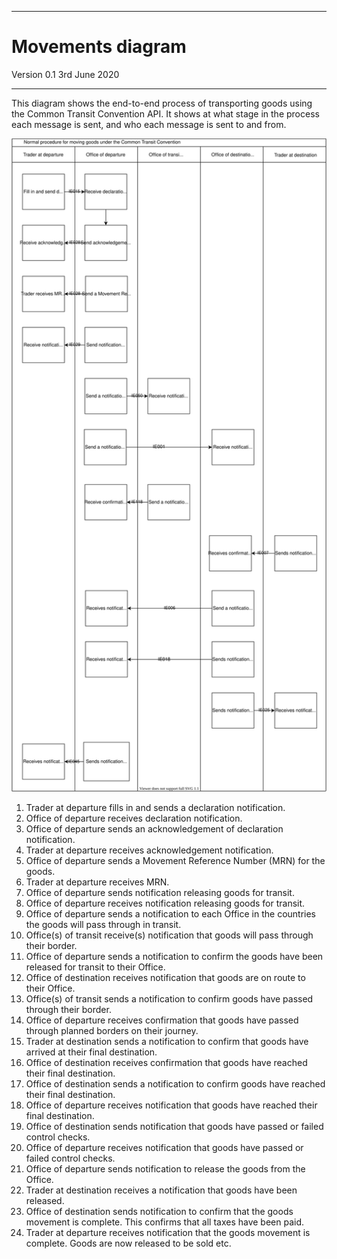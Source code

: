 ---
# Movements diagram

Version 0.1 3rd June 2020
***


This diagram shows the end-to-end process of transporting goods using the Common Transit Convention API. It shows at what stage in the process each message is sent, and who each message is sent to and from.

<img src="figures/ctc-movements.svg" alt="CTC Movements" style="width:520px;" />

1. Trader at departure fills in and sends a declaration notification.
2. Office of departure receives declaration notification.
3. Office of departure sends an acknowledgement of declaration notification.
4. Trader at departure receives acknowledgement notification.
5. Office of departure sends a Movement Reference Number (MRN) for the goods.
6. Trader at departure receives MRN.
7. Office of departure sends notification releasing goods for transit.
8. Office of departure receives notification releasing goods for transit.
9. Office of departure sends a notification to each Office in the countries the goods will pass through in transit.
10. Office(s) of transit receive(s) notification that goods will pass through their border.
11. Office of departure sends a notification to confirm the goods have been released for transit to their Office.
12. Office of destination receives notification that goods are on route to their Office.
13. Office(s) of transit sends a notification to confirm goods have passed through their border.
14. Office of departure receives confirmation that goods have passed through planned borders on their journey.
15. Trader at destination sends a notification to confirm that goods have arrived at their final destination.
16. Office of destination receives confirmation that goods have reached their final destination.
17. Office of destination sends a notification to confirm goods have reached their final destination.
18. Office of departure receives notification that goods have reached their final destination.
19. Office of destination sends notification that goods have passed or failed control checks.
20. Office of departure receives notification that goods have passed or failed control checks.
21. Office of departure sends notification to release the goods from the Office.
22. Trader at destination receives a notification that goods have been released.
23. Office of destination sends notification to confirm that the goods movement is complete.  This confirms that all taxes have been paid.
24. Trader at departure receives notification that the goods movement is complete. Goods are now released to be sold etc.
